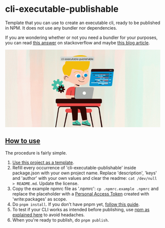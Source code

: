# cli-executable-publishable

Template that you can use to create an executable cli, ready to be published in NPM. It does not use any bundler nor dependencies.

If you are wondering whether or not you need a bundler for your purposes, you can read [this answer](https://stackoverflow.com/questions/67245509/why-do-we-still-need-module-bundlers-when-we-have-native-esm-support-in-browsers) on stackoverflow and maybe [this blog article](https://cmdcolin.github.io/posts/2022-05-27-youmaynotneedabundler).

![cli-executable-publishable](assets/cli-executable-publishable.gif)

## <u>How to use</u>

The procedure is fairly simple.

1.  [Use this project as a template](https://github.com/gamekaiju/cli-executable-publishable/generate).
2.  Refill every occurrence of 'cli-executable-publishable' inside package.json with your own project name. Replace 'description', 'keys' and 'author' with your own values and clear the readme: `cat /dev/null > README.md`. Update the license.
3.  Copy the example npmrc file as '.npmrc': `cp .npmrc.example .npmrc` and replace the placeholder with a [Personal Access Token](https://github.com/settings/tokens) created with 'write:packages' as scope.
4.  Do `pnpm install`. If you don't have pnpm yet, [follow this guide](https://pnpm.io/installation).
5.  To test if your CLI works as intended before publishing, use [npm as explained here](https://hirok.io/posts/avoid-npm-link#tl-dr) to avoid headaches.
6.  When you're ready to publish, do `pnpm publish`.

